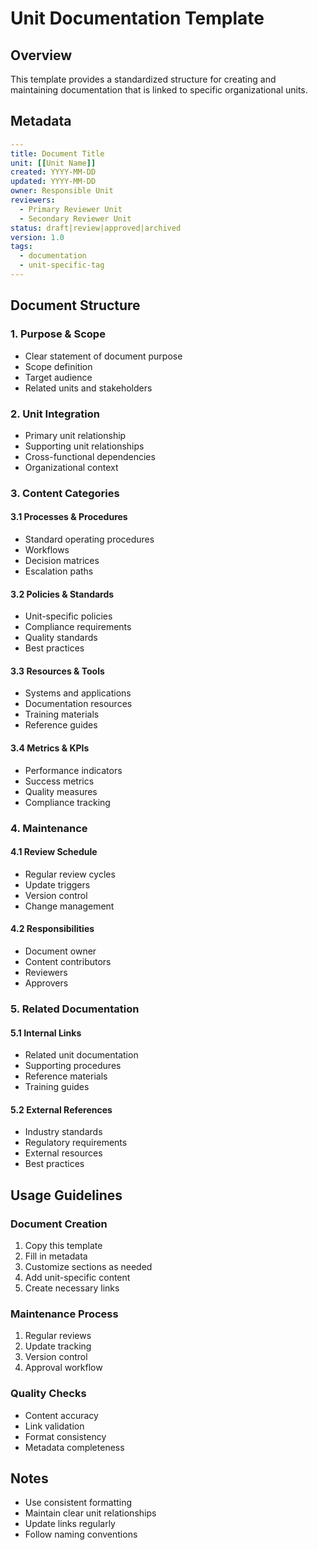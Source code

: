 # Unit Documentation Template

## Overview
This template provides a standardized structure for creating and maintaining documentation that is linked to specific organizational units.

## Metadata
```yaml
---
title: Document Title
unit: [[Unit Name]]
created: YYYY-MM-DD
updated: YYYY-MM-DD
owner: Responsible Unit
reviewers:
  - Primary Reviewer Unit
  - Secondary Reviewer Unit
status: draft|review|approved|archived
version: 1.0
tags:
  - documentation
  - unit-specific-tag
---
```

## Document Structure

### 1. Purpose & Scope
- Clear statement of document purpose
- Scope definition
- Target audience
- Related units and stakeholders

### 2. Unit Integration
- Primary unit relationship
- Supporting unit relationships
- Cross-functional dependencies
- Organizational context

### 3. Content Categories
#### 3.1 Processes & Procedures
- Standard operating procedures
- Workflows
- Decision matrices
- Escalation paths

#### 3.2 Policies & Standards
- Unit-specific policies
- Compliance requirements
- Quality standards
- Best practices

#### 3.3 Resources & Tools
- Systems and applications
- Documentation resources
- Training materials
- Reference guides

#### 3.4 Metrics & KPIs
- Performance indicators
- Success metrics
- Quality measures
- Compliance tracking

### 4. Maintenance
#### 4.1 Review Schedule
- Regular review cycles
- Update triggers
- Version control
- Change management

#### 4.2 Responsibilities
- Document owner
- Content contributors
- Reviewers
- Approvers

### 5. Related Documentation
#### 5.1 Internal Links
- Related unit documentation
- Supporting procedures
- Reference materials
- Training guides

#### 5.2 External References
- Industry standards
- Regulatory requirements
- External resources
- Best practices

## Usage Guidelines

### Document Creation
1. Copy this template
2. Fill in metadata
3. Customize sections as needed
4. Add unit-specific content
5. Create necessary links

### Maintenance Process
1. Regular reviews
2. Update tracking
3. Version control
4. Approval workflow

### Quality Checks
- Content accuracy
- Link validation
- Format consistency
- Metadata completeness

## Notes
- Use consistent formatting
- Maintain clear unit relationships
- Update links regularly
- Follow naming conventions 